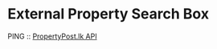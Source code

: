 # External Property Search Box

PING :: <a href="https://www.propertypost.lk/" rel="dofollow">PropertyPost.lk API</a>
